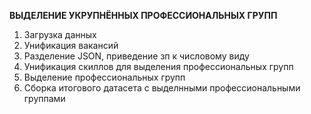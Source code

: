 **ВЫДЕЛЕНИЕ УКРУПНЁННЫХ ПРОФЕССИОНАЛЬНЫХ ГРУПП**
1. Загрузка данных
2. Унификация вакансий
3. Разделение JSON, приведение зп к числовому виду
4. Унификация скиллов для выделения профессиональных групп
5. Выделение профессиональных групп
6. Сборка итогового датасета с выделнными профессиональными группами

